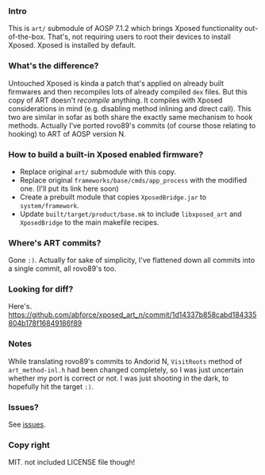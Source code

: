 ### Intro
This is `art/` submodule of AOSP 7.1.2 which brings Xposed functionality out-of-the-box. That's, not requiring users to root their devices to install Xposed. Xposed is installed by default.

### What's the difference?
Untouched Xposed is kinda a patch that's applied on already built firmwares and then recompiles lots of already compiled `dex` files. But this copy of ART doesn't *recompile* anything. It compiles with Xposed considerations in mind (e.g. disabling method inlining and direct call). This two are similar in sofar as both share the exactly same mechanism to hook methods. Actually I've ported rovo89's commits (of course those relating to hooking) to ART of AOSP version N.

### How to build a built-in Xposed enabled firmware?
 - Replace original `art/` submodule with this copy.
 - Replace original `frameworks/base/cmds/app_process` with the modified one. (I'll put its link here soon)
 - Create a prebuilt module that copies `XposedBridge.jar` to `system/framework`.
 - Update `built/target/product/base.mk` to include `libxposed_art` and `XposedBridge` to the main makefile recipes.
 
 ### Where's ART commits?
 Gone `:)`. Actually for sake of simplicity, I've flattened down all commits into a single commit, all rovo89's too.
 
 ### Looking for diff?
 Here's. https://github.com/abforce/xposed_art_n/commit/1d14337b858cabd184335804b178f16849186f89
 
 ### Notes
 While translating rovo89's commits to Andorid N, `VisitRoots` method of `art_method-inl.h` had been changed completely, so I was just uncertain whether my port is correct or not. I was just shooting in the dark, to hopefully hit the target `:)`.
 
 ### Issues?
 See [issues](https://github.com/abforce/xposed_art_n/issues).
 
 ### Copy right
 MIT. not included LICENSE file though!
